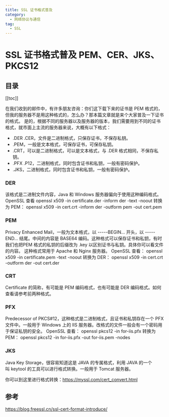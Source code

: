 ```yaml
---
title: SSL 证书格式普及
category:
  - 网络协议与通信
tag:
  - SSL
---
```


# SSL 证书格式普及 PEM、CER、JKS、PKCS12

## 目录

[[toc]]

在我们收到的邮件中，有许多朋友咨询：你们这下载下来的证书是 PEM 格式的，但我的服务器不是用这种格式的，怎么办？那本篇文章就是来个大家普及一下证书的格式。
是的，根据不同的服务器以及服务器的版本，我们需要用到不同的证书格式，就市面上主流的服务器来说，大概有以下格式：

* .DER .CER，文件是二进制格式，只保存证书，不保存私钥。
* .PEM，一般是文本格式，可保存证书，可保存私钥。
* .CRT，可以是二进制格式，可以是文本格式，与 .DER 格式相同，不保存私钥。
* .PFX .P12，二进制格式，同时包含证书和私钥，一般有密码保护。
* .JKS，二进制格式，同时包含证书和私钥，一般有密码保护。

### **DER**

该格式是二进制文件内容，Java 和 Windows 服务器偏向于使用这种编码格式。
OpenSSL 查看
openssl x509 -in certificate.der -inform der -text -noout
转换为 PEM：
openssl x509 -in cert.crt -inform der -outform pem -out cert.pem

### **PEM**

Privacy Enhanced Mail，一般为文本格式，以 \-----BEGIN... 开头，以 \-----END... 结尾。中间的内容是 BASE64 编码。这种格式可以保存证书和私钥，有时我们也把PEM 格式的私钥的后缀改为 .key 以区别证书与私钥。具体你可以看文件的内容。
这种格式常用于 Apache 和 Nginx 服务器。
OpenSSL 查看：
openssl x509 -in certificate.pem -text -noout
转换为 DER：
openssl x509 -in cert.crt -outform der -out cert.der

### **CRT**

Certificate 的简称，有可能是 PEM 编码格式，也有可能是 DER 编码格式。如何查看请参考前两种格式。

### **PFX**

Predecessor of PKCS#12，这种格式是二进制格式，且证书和私钥存在一个 PFX 文件中。一般用于 Windows 上的 IIS 服务器。改格式的文件一般会有一个密码用于保证私钥的安全。
OpenSSL 查看：
openssl pkcs12 -in for-iis.pfx
转换为 PEM：
openssl pkcs12 -in for-iis.pfx -out for-iis.pem -nodes

### **JKS**

Java Key Storage，很容易知道这是 JAVA 的专属格式，利用 JAVA 的一个叫 keytool 的工具可以进行格式转换。一般用于 Tomcat 服务器。

你可以到这里进行格式转换：<https://myssl.com/cert_convert.html>

## 参考

https://blog.freessl.cn/ssl-cert-format-introduce/
